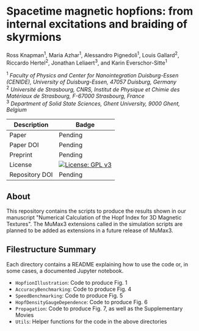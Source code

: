 # Spacetime magnetic hopfions: from internal excitations and braiding of skyrmions

Ross Knapman<sup>1</sup>, Maria Azhar<sup>1</sup>, Alessandro Pignedoli<sup>1</sup>, Louis Gallard<sup>2</sup>, Riccardo Hertel<sup>2</sup>, Jonathan Leliaert<sup>3</sup>, and Karin Everschor-Sitte<sup>1</sup>

<sup>1</sup> *Faculty of Physics and Center for Nanointegration Duisburg-Essen (CENIDE), University of Duisburg-Essen, 47057 Duisburg, Germany*  
<sup>2</sup> *Université de Strasbourg, CNRS, Institut de Physique et Chimie des Matériaux de Strasbourg, F-67000 Strasbourg, France*  
<sup>3</sup> *Department of Solid State Sciences, Ghent University, 9000 Ghent, Belgium*  

| Description | Badge |
| --- | --- |
| Paper | Pending |
| Paper DOI | Pending |
| Preprint | Pending |
| License | [![License: GPL v3](https://img.shields.io/badge/License-GPLv3-blue.svg)](https://www.gnu.org/licenses/gpl-3.0) |
| Repository DOI | Pending |


## About

This repository contains the scripts to produce the results shown in our manuscript "Numerical Calculation of the Hopf Index for 3D Magnetic Textures". The MuMax3 extensions called in the simulation scripts are planned to be added as extensions in a future release of MuMax3.


## Filestructure Summary

Each directory contains a README explaining how to use the code or, in some cases, a documented Jupyter notebook.

- `HopfionIllustration`: Code to produce Fig. 1
- `AccuracyBenchmarking`: Code to produce Fig. 4
- `SpeedBenchmarking`: Code to produce Fig. 5
- `HopfDensityGaugeDependence`: Code to produce Fig. 6
- `Propagation`: Code to produce Fig. 7, as well as the Supplementary Movies
- `Utils`: Helper functions for the code in the above directories

